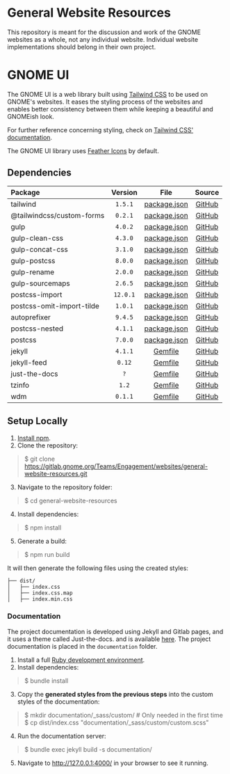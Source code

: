 # General Website Resources
This repository is meant for the discussion and work of the GNOME websites as a whole, not any individual website. Individual website implementations should belong in their own project.

# GNOME UI
The GNOME UI is a web library built using [Tailwind CSS](https://tailwindcss.com/) to be used on GNOME's websites. It eases the styling process of the websites and enables better consistency between them while keeping a beautiful and GNOMEish look.

For further reference concerning styling, check on [Tailwind CSS' documentation](https://tailwindcss.com/).

The GNOME UI library uses [Feather Icons](https://feathericons.com/) by default.

## Dependencies

| Package | Version | File | Source |
|:--------|:-------:|:----:|:------:|
| tailwind  | `1.5.1` | [package.json](https://gitlab.gnome.org/Teams/Engagement/websites/general-website-resources/-/blob/master/package.json) | [GitHub](https://github.com/tailwindlabs/tailwindcss) |
| @tailwindcss/custom-forms  | `0.2.1` | [package.json](https://gitlab.gnome.org/Teams/Engagement/websites/general-website-resources/-/blob/master/package.json) | [GitHub](https://github.com/tailwindlabs/tailwindcss-custom-forms) |
| gulp  | `4.0.2` | [package.json](https://gitlab.gnome.org/Teams/Engagement/websites/general-website-resources/-/blob/master/package.json) | [GitHub](https://github.com/gulpjs/gulp) |
| gulp-clean-css  | `4.3.0` | [package.json](https://gitlab.gnome.org/Teams/Engagement/websites/general-website-resources/-/blob/master/package.json) | [GitHub](https://github.com/scniro/gulp-clean-css) |
| gulp-concat-css  | `3.1.0` | [package.json](https://gitlab.gnome.org/Teams/Engagement/websites/general-website-resources/-/blob/master/package.json) | [GitHub](https://github.com/mariocasciaro/gulp-concat-css) |
| gulp-postcss  | `8.0.0` | [package.json](https://gitlab.gnome.org/Teams/Engagement/websites/general-website-resources/-/blob/master/package.json) | [GitHub](https://github.com/postcss/gulp-postcss) |
| gulp-rename  | `2.0.0` | [package.json](https://gitlab.gnome.org/Teams/Engagement/websites/general-website-resources/-/blob/master/package.json) | [GitHub](https://github.com/hparra/gulp-rename) |
| gulp-sourcemaps  | `2.6.5` | [package.json](https://gitlab.gnome.org/Teams/Engagement/websites/general-website-resources/-/blob/master/package.json) | [GitHub](https://github.com/gulp-sourcemaps/gulp-sourcemaps) |
| postcss-import  | `12.0.1` | [package.json](https://gitlab.gnome.org/Teams/Engagement/websites/general-website-resources/-/blob/master/package.json) | [GitHub](https://github.com/postcss/postcss-import) |
| postcss-omit-import-tilde | `1.0.1` | [package.json](https://gitlab.gnome.org/Teams/Engagement/websites/general-website-resources/-/blob/master/package.json) | [GitHub](https://github.com/vansosnin/postcss-omit-import-tilde) |
| autoprefixer | `9.4.5` | [package.json](https://gitlab.gnome.org/Teams/Engagement/websites/general-website-resources/-/blob/master/package.json) | [GitHub](https://github.com/postcss/autoprefixer) |
| postcss-nested | `4.1.1` | [package.json](https://gitlab.gnome.org/Teams/Engagement/websites/general-website-resources/-/blob/master/package.json) | [GitHub](https://github.com/postcss/postcss-nested) |
| postcss | `7.0.0` | [package.json](https://gitlab.gnome.org/Teams/Engagement/websites/general-website-resources/-/blob/master/package.json) | [GitHub](https://github.com/postcss/postcss) |
| jekyll  | `4.1.1` | [Gemfile](https://gitlab.gnome.org/Teams/Engagement/websites/general-website-resources/-/blob/master/Gemfile) | [GitHub](https://github.com/jekyll/jekyll) |
| jekyll-feed  | `0.12` | [Gemfile](https://gitlab.gnome.org/Teams/Engagement/websites/general-website-resources/-/blob/master/Gemfile) | [GitHub](https://github.com/jekyll/jekyll-feed) |
| just-the-docs  | `?` | [Gemfile](https://gitlab.gnome.org/Teams/Engagement/websites/general-website-resources/-/blob/master/Gemfile) | [GitHub](https://github.com/pmarsceill/just-the-docs) |
| tzinfo  | `1.2` | [Gemfile](https://gitlab.gnome.org/Teams/Engagement/websites/general-website-resources/-/blob/master/Gemfile) | [GitHub](https://github.com/tzinfo/tzinfo) |
| wdm  | `0.1.1` | [Gemfile](https://gitlab.gnome.org/Teams/Engagement/websites/general-website-resources/-/blob/master/Gemfile) | [GitHub](https://github.com/tzinfo/tzinfo) |

## Setup Locally

1. [Install npm](https://www.npmjs.com/get-npm).
2. Clone the repository:
> $ git clone https://gitlab.gnome.org/Teams/Engagement/websites/general-website-resources.git
3. Navigate to the repository folder:
> $ cd general-website-resources
4. Install dependencies:
> $ npm install
5. Generate a build:
> $ npm run build

It will then generate the following files using the created styles:
```
├── dist/
│   ├── index.css
│   ├── index.css.map
│   ├── index.min.css
```

### Documentation
The project documentation is developed using Jekyll and Gitlab pages, and it uses a theme called Just-the-docs. and is available [here](https://teams.pages.gitlab.gnome.org/Engagement/websites/general-website-resources/). The project documentation is placed in the `documentation` folder.

1. Install a full [Ruby development environment](https://jekyllrb.com/docs/installation/).
2. Install dependencies:
> $ bundle install
3. Copy the **generated styles from the previous steps** into the custom styles of the documentation:
> $ mkdir documentation/_sass/custom/ # Only needed in the first time
> $ cp dist/index.css "documentation/_sass/custom/custom.scss"
4. Run the documentation server:
> $ bundle exec jekyll build -s documentation/
5. Navigate to http://127.0.0.1:4000/ in your browser to see it running.
